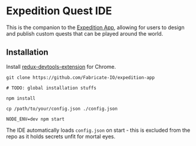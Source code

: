 # Expedition Quest IDE

This is the companion to the [Expedition App](https://github.com/Fabricate-IO/expedition-app),
allowing for users to design and publish custom quests that can be played around the world.

## Installation

Install [redux-devtools-extension](https://github.com/zalmoxisus/redux-devtools-extension) for Chrome.

```shell
git clone https://github.com/Fabricate-IO/expedition-app

# TODO: global installation stuffs

npm install

cp /path/to/your/config.json ./config.json

NODE_ENV=dev npm start
```

The IDE automatically loads `config.json` on start - this is excluded from the repo as it holds secrets unfit for mortal eyes.
